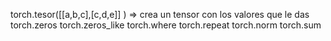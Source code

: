 torch.tesor([[a,b,c],[c,d,e]] ) => crea un tensor con los valores que le das
torch.zeros
torch.zeros_like
torch.where
torch.repeat
torch.norm
torch.sum
